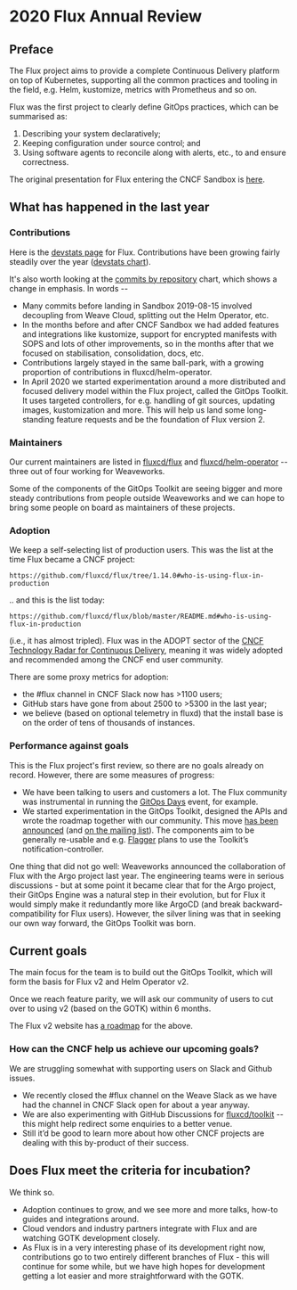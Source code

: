 # 2020 Flux Annual Review

## Preface

The Flux project aims to provide a complete Continuous Delivery
platform on top of Kubernetes, supporting all the common practices and
tooling in the field, e.g. Helm, kustomize, metrics with Prometheus
and so on.

Flux was the first project to clearly define GitOps practices, which
can be summarised as:

 1. Describing your system declaratively;
 2. Keeping configuration under source control; and
 3. Using software agents to reconcile along
    with alerts, etc., to and ensure correctness.

The original presentation for Flux entering the CNCF Sandbox is
[here](https://docs.google.com/presentation/d/1uuXpXkFvRET2DLuvDqiOto0mgkOc8CquT8IvAbDYbig/edit?usp=sharing).

## What has happened in the last year

### Contributions

Here is the [devstats
page](https://flux.devstats.cncf.io/d/8/dashboards?orgId=1&refresh=15m)
for Flux. Contributions have been growing fairly steadily over the
year ([devstats
chart](https://flux.devstats.cncf.io/d/7/companies-contributing-in-repository-groups?orgId=1)).

It's also worth looking at the [commits by
repository](https://flux.devstats.cncf.io/d/2/commits-repository-groups?orgId=1&from=now-1y&to=now&var-period=w&var-repogroups=All)
chart, which shows a change in emphasis. In words --

 * Many commits before landing in Sandbox 2019-08-15 involved
   decoupling from Weave Cloud, splitting out the Helm Operator, etc.
 * In the months before and after CNCF Sandbox we had added features
   and integrations like kustomize, support for encrypted manifests
   with SOPS and lots of other improvements, so in the months after
   that we focused on stabilisation, consolidation, docs, etc.
 * Contributions largely stayed in the same ball-park, with a growing
   proportion of contributions in fluxcd/helm-operator.
 * In April 2020 we started experimentation around a more distributed
   and focused delivery model within the Flux project, called the
   GitOps Toolkit. It uses targeted controllers, for e.g. handling of
   git sources, updating images, kustomization and more. This will
   help us land some long-standing feature requests and be the
   foundation of Flux version 2.

### Maintainers

Our current maintainers are listed in
[fluxcd/flux](https://github.com/fluxcd/flux/blob/master/MAINTAINERS)
and
[fluxcd/helm-operator](https://github.com/fluxcd/helm-operator/blob/master/MAINTAINERS)
-- three out of four working for Weaveworks.

Some of the components of the GitOps Toolkit are seeing bigger and
more steady contributions from people outside Weaveworks and we can
hope to bring some people on board as maintainers of these projects.

### Adoption

We keep a self-selecting list of production users. This was the list
at the time Flux became a CNCF project:

    https://github.com/fluxcd/flux/tree/1.14.0#who-is-using-flux-in-production

.. and this is the list today:

    https://github.com/fluxcd/flux/blob/master/README.md#who-is-using-flux-in-production

(i.e., it has almost tripled). Flux was in the ADOPT sector of the
[CNCF Technology Radar for Continuous
Delivery](https://www.cncf.io/blog/2020/06/12/introducing-the-cncf-technology-radar/),
meaning it was widely adopted and recommended among the CNCF end user
community.

There are some proxy metrics for adoption:

 * the #flux channel in CNCF Slack now has >1100 users;
 * GitHub stars have gone from about 2500 to >5300 in the last year;
 * we believe (based on optional telemetry in fluxd) that the install
   base is on the order of tens of thousands of instances.

### Performance against goals

This is the Flux project's first review, so there are no goals already
on record. However, there are some measures of progress:

 * We have been talking to users and customers a lot. The Flux
   community was instrumental in running the [GitOps
   Days](https://www.gitopsdays.com/) event, for example.
 * We started experimentation in the GitOps Toolkit, designed the APIs
   and wrote the roadmap together with our community. This move [has
   been announced](https://www.weave.works/blog/gitops-with-flux-v2)
   (and [on the mailing
   list](https://lists.cncf.io/g/cncf-flux-dev/message/26)). The
   components aim to be generally re-usable and
   e.g. [Flagger](https://flagger.app/) plans to use the Toolkit’s
   notification-controller.

One thing that did not go well: Weaveworks announced the collaboration
of Flux with the Argo project last year. The engineering teams were in
serious discussions - but at some point it became clear that for the
Argo project, their GitOps Engine was a natural step in their
evolution, but for Flux it would simply make it redundantly more like
ArgoCD (and break backward-compatibility for Flux users). However, the
silver lining was that in seeking our own way forward, the GitOps
Toolkit was born.

## Current goals

The main focus for the team is to build out the GitOps Toolkit, which
will form the basis for Flux v2 and Helm Operator v2.

Once we reach feature parity, we will ask our community of users to
cut over to using v2 (based on the GOTK) within 6 months.

The Flux v2 website has [a
roadmap](https://toolkit.fluxcd.io/roadmap/#the-road-to-flux-v2) for
the above.

### How can the CNCF help us achieve our upcoming goals?

We are struggling somewhat with supporting users on Slack and Github
issues.

 * We recently closed the #flux channel on the Weave Slack as we have
   had the channel in CNCF Slack open for about a year anyway.
 * We are also experimenting with GitHub Discussions for
   [fluxcd/toolkit](https://github.com/fluxcd/toolkit/discussions) --
   this might help redirect some enquiries to a better venue.
 * Still it’d be good to learn more about how other CNCF projects are
   dealing with this by-product of their success.

## Does Flux meet the criteria for incubation?

We think so.

 * Adoption continues to grow, and we see more and more talks, how-to
   guides and integrations around.
 * Cloud vendors and industry partners integrate with Flux and are
   watching GOTK development closely.
 * As Flux is in a very interesting phase of its development right
   now, contributions go to two entirely different branches of Flux -
   this will continue for some while, but we have high hopes for
   development getting a lot easier and more straightforward with the
   GOTK.
